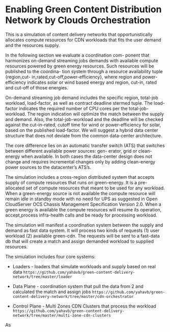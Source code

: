 # Enabling Green Content Distribution Network by Clouds Orchestration
This is a simulation of content delivery networks that opportunistically allocates compute resources for CDN workloads that fits the user demand and the resources supply.

In the following section we evaluate a coordination com- ponent that harmonizes on-demand streaming jobs demands with available compute resources powered by green energy resources. Such resources will be published to the coordina- tion system through a resource availability tuple {region,cut- in,rated,cut-off,power-efficiency}, where region and power- efficiency indicates solar or wind based energy and region, cut-in, rated and cut-off of those energies.

On-demand streaming job demand includes the specific region, total-job workload, load-factor, as well as contract deadline stermed tuple. The load-factor indicates the required number of CPU cores per the total-job-workload. The region indication will optimize the match between the supply and demand. Also, the total-job-workload and the deadline will be checked against the cut-in-rated, cutoff time for wind or power-efficiency for solar, based on the published load-factor. We will suggest a hybrid data center structure that does not deviate from the common data-center architecture. 

The core difference lies on an automatic transfer switch (ATS) that switches between different available power sources: gen- erator, grid or clean-energy when available. In both cases the data-center design does not change and requires incremental changes only by adding clean-energy power sources to the
datacenter’s ATS’s.

The simulation includes a cross-region distributed system that accepts supply of compute resources that runs on green-energy. It is a pre-allocated set of compute resources that meant to be used for any workload. When a green-energy source is not available the compute resource will remain idle in standby mode with no need for UPS as suggested in Open CloudServer OCS Chassis Management Specification Version 2.0. When a green energy is available the compute resources will resume its operation, accept,process infra-health calls and be ready for processing workload. 

The simulation will manifest a coordination system between the supply and demand as fast data system. It will process two kinds of requests (1) user workload (2) available green-cdn. The requests will be sent to a fast-data db that will create a match and assign demanded workload to supplied resources. 

The simulation includes four core systems:
* Loaders - loaders that simulate workloads and supply based on real data
```https://github.com/yahavb/green-content-delivery-network/tree/master/loader```

* Data Plane - coordination system that pull the data from 2 and calculated the match and assign jobs ```https://github.com/yahavb/green-content-delivery-network/tree/master/cdn-orchestrator```

* Control Plane - Multi Zones CDN Clusters that process the workload
```https://github.com/yahavb/green-content-delivery-network/tree/master/multi-zone-cdn-clusters```

As
